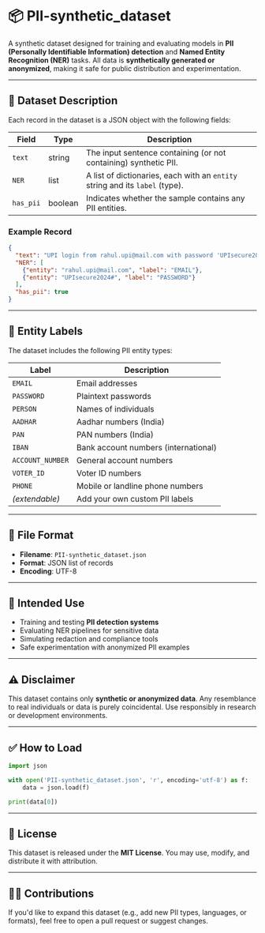 # 📦 PII-synthetic\_dataset

A synthetic dataset designed for training and evaluating models in **PII (Personally Identifiable Information) detection** and **Named Entity Recognition (NER)** tasks. All data is **synthetically generated or anonymized**, making it safe for public distribution and experimentation.

---

## 📄 Dataset Description

Each record in the dataset is a JSON object with the following fields:

| Field     | Type    | Description                                                                  |
| --------- | ------- | ---------------------------------------------------------------------------- |
| `text`    | string  | The input sentence containing (or not containing) synthetic PII.             |
| `NER`     | list    | A list of dictionaries, each with an `entity` string and its `label` (type). |
| `has_pii` | boolean | Indicates whether the sample contains any PII entities.                      |

### Example Record

```json
{
  "text": "UPI login from rahul.upi@mail.com with password 'UPIsecure2024#'.",
  "NER": [
    {"entity": "rahul.upi@mail.com", "label": "EMAIL"},
    {"entity": "UPIsecure2024#", "label": "PASSWORD"}
  ],
  "has_pii": true
}
```

---

## 🧾 Entity Labels

The dataset includes the following PII entity types:

| Label            | Description                          |
| ---------------- | ------------------------------------ |
| `EMAIL`          | Email addresses                      |
| `PASSWORD`       | Plaintext passwords                  |
| `PERSON`         | Names of individuals                 |
| `AADHAR`         | Aadhar numbers (India)               |
| `PAN`            | PAN numbers (India)                  |
| `IBAN`           | Bank account numbers (international) |
| `ACCOUNT_NUMBER` | General account numbers              |
| `VOTER_ID`       | Voter ID numbers                     |
| `PHONE`          | Mobile or landline phone numbers     |
| *(extendable)*   | Add your own custom PII labels       |

---

## 📂 File Format

* **Filename**: `PII-synthetic_dataset.json`
* **Format**: JSON list of records
* **Encoding**: UTF-8

---

## 🚀 Intended Use

* Training and testing **PII detection systems**
* Evaluating NER pipelines for sensitive data
* Simulating redaction and compliance tools
* Safe experimentation with anonymized PII examples

---

## ⚠️ Disclaimer

This dataset contains only **synthetic or anonymized data**. Any resemblance to real individuals or data is purely coincidental. Use responsibly in research or development environments.

---

## ✅ How to Load

```python
import json

with open('PII-synthetic_dataset.json', 'r', encoding='utf-8') as f:
    data = json.load(f)

print(data[0])
```

---

## 📜 License

This dataset is released under the **MIT License**. You may use, modify, and distribute it with attribution.

---

## 🙋‍♀️ Contributions

If you'd like to expand this dataset (e.g., add new PII types, languages, or formats), feel free to open a pull request or suggest changes.
